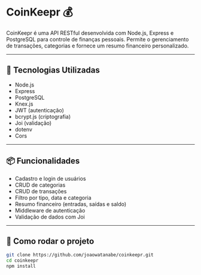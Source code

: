 # CoinKeepr 💰

CoinKeepr é uma API RESTful desenvolvida com Node.js, Express e PostgreSQL para controle de finanças pessoais. Permite o gerenciamento de transações, categorias e fornece um resumo financeiro personalizado.

---

## 🔧 Tecnologias Utilizadas

- Node.js
- Express
- PostgreSQL
- Knex.js
- JWT (autenticação)
- bcrypt.js (criptografia)
- Joi (validação)
- dotenv
- Cors

---

## 📦 Funcionalidades

- Cadastro e login de usuários
- CRUD de categorias
- CRUD de transações
- Filtro por tipo, data e categoria
- Resumo financeiro (entradas, saídas e saldo)
- Middleware de autenticação
- Validação de dados com Joi

---

## 🚀 Como rodar o projeto

```bash
git clone https://github.com/joaowatanabe/coinkeepr.git
cd coinkeepr
npm install

